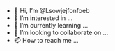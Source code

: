 - 👋 Hi, I’m @Lsowjejfonfoeb
- 👀 I’m interested in ...
- 🌱 I’m currently learning ...
- 💞️ I’m looking to collaborate on ...
- 📫 How to reach me ...

<!---
Lsowjejfonfoeb/Lsowjejfonfoeb is a ✨ special ✨ repository because its `README.md` (this file) appears on your GitHub profile.
You can click the Preview link to take a look at your changes.
--->
